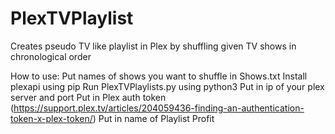 # PlexTVPlaylist
Creates pseudo TV like playlist in Plex by shuffling given TV shows in chronological order

How to use:
Put names of shows you want to shuffle in Shows.txt
Install plexapi using pip
Run PlexTVPlaylists.py using python3 
Put in ip of your plex server and port
Put in Plex auth token (https://support.plex.tv/articles/204059436-finding-an-authentication-token-x-plex-token/)
Put in name of Playlist
Profit
